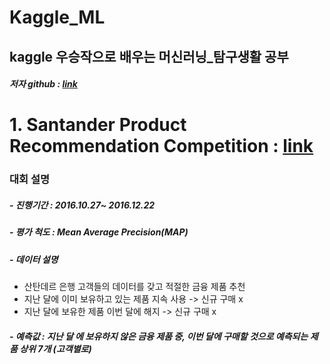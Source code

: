 # Kaggle_ML
## kaggle 우승작으로 배우는 머신러닝_탐구생활 공부 
##### 저자 github : [link](https://github.com/bjpublic/kaggleml)


# 1. Santander Product Recommendation Competition : [link](https://www.kaggle.com/c/santander-product-recommendation)
### 대회 설명
##### - 진행기간 : 2016.10.27~ 2016.12.22
##### - 평가 척도 : Mean Average Precision(MAP)
##### - 데이터 설명
   - 산탄데르 은행 고객들의 데이터를 갖고 적절한 금융 제품 추천
   - 지난 달에 이미 보유하고 있는 제품 지속 사용 -> 신규 구매 x
   - 지난 달에 보유한 제품 이번 달에 해지 -> 신규 구매 x
##### - 예측값 : 지난 달 에 보유하지 않은 금융 제품 중, 이번 달에 구매할 것으로 예측되는 제품 상위 7개 (고객별로)
